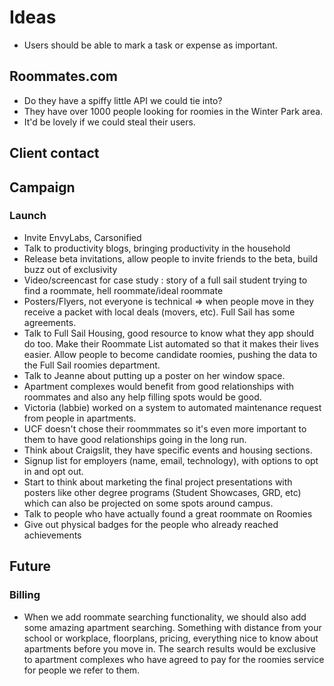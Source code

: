 # Ideas
* Users should be able to mark a task or expense as important.

## Roommates.com
* Do they have a spiffy little API we could tie into?
* They have over 1000 people looking for roomies in the Winter Park area.
* It'd be lovely if we could steal their users.

## Client contact

## Campaign
### Launch
* Invite EnvyLabs, Carsonified
* Talk to productivity blogs, bringing productivity in the household
* Release beta invitations, allow people to invite friends to the beta,
  build buzz out of exclusivity
* Video/screencast for case study : story of a full sail student trying
  to find a roommate, hell roommate/ideal roommate
* Posters/Flyers, not everyone is technical => when people move in they
  receive a packet with local deals (movers, etc). Full Sail has some
agreements.
* Talk to Full Sail Housing, good resource to know what they app should
  do too. Make their Roommate List automated so that it makes their
lives easier. Allow people to become candidate roomies, pushing the data
to the Full Sail roomies department.
* Talk to Jeanne about putting up a poster on her window space.
* Apartment complexes would benefit from good relationships with
  roommates and also any help filling spots would be good.
* Victoria (labbie) worked on a system to automated maintenance request
  from people in apartments.
* UCF doesn't chose their roommmates so it's even more important to them
  to have good relationships going in the long run.
* Think about Craigslit, they have specific events and housing sections.
* Signup list for employers (name, email, technology), with options to
  opt in and opt out. 
* Start to think about marketing the final project presentations with
 posters like other degree programs (Student Showcases, GRD, etc) which
can also be projected on some spots around campus.
* Talk to people who have actually found a great roommate on Roomies
* Give out physical badges for the people who already reached
  achievements

## Future
### Billing
* When we add roommate searching functionality, we should also add some amazing apartment searching. Something with distance from your school or workplace, floorplans, pricing, everything nice to know about apartments before you move in. The search results would be exclusive to apartment complexes who have agreed to pay for the roomies service for people we refer to them.